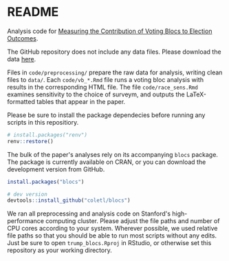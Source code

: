 # README

Analysis code for [Measuring the Contribution of Voting Blocs to Election Outcomes](https://osf.io/preprints/socarxiv/c9fkg).

The GitHub repository does not include any data files. Please download the data [here](https://www.dropbox.com/scl/fo/5rh657wqziobgl0baqnm9/h?dl=0&rlkey=046s9n53v5iwk4jbrvo7f1lqp).

Files in `code/preprocessing/` prepare the raw data for analysis, writing clean files to `data/`. Each `code/vb_*.Rmd` file runs a voting bloc analysis with results in the corresponding HTML file. The file `code/race_sens.Rmd` examines sensitivity to the choice of surveym, and outputs the LaTeX-formatted tables that appear in the paper.

Please be sure to install the package dependecies before running any scripts in this repositiory.

```r
# install.packages("renv")
renv::restore()
```

The bulk of the paper's analyses rely on its accompanying `blocs` package. The package is currently available on CRAN, or you can download the development version from GitHub.
```r
install.packages("blocs")

# dev version
devtools::install_github("coletl/blocs")
```

We ran all preprocessing and analysis code on Stanford's high-performance computing cluster. Please adjust the file paths and number of CPU cores according to your system. Wherever possible, we used relative file paths so that you should be able to run most scripts without any edits. Just be sure to open `trump_blocs.Rproj` in RStudio, or otherwise set this repository as your working directory.
